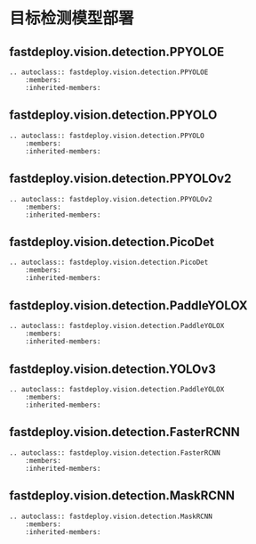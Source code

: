 # 目标检测模型部署

## fastdeploy.vision.detection.PPYOLOE

```{eval-rst}
.. autoclass:: fastdeploy.vision.detection.PPYOLOE
    :members:
    :inherited-members:
```

## fastdeploy.vision.detection.PPYOLO

```{eval-rst}
.. autoclass:: fastdeploy.vision.detection.PPYOLO
    :members:
    :inherited-members:
```

## fastdeploy.vision.detection.PPYOLOv2

```{eval-rst}
.. autoclass:: fastdeploy.vision.detection.PPYOLOv2
    :members:
    :inherited-members:
```

## fastdeploy.vision.detection.PicoDet

```{eval-rst}
.. autoclass:: fastdeploy.vision.detection.PicoDet
    :members:
    :inherited-members:
```

## fastdeploy.vision.detection.PaddleYOLOX

```{eval-rst}
.. autoclass:: fastdeploy.vision.detection.PaddleYOLOX
    :members:
    :inherited-members:
```

## fastdeploy.vision.detection.YOLOv3

```{eval-rst}
.. autoclass:: fastdeploy.vision.detection.PaddleYOLOX
    :members:
    :inherited-members:
```

## fastdeploy.vision.detection.FasterRCNN

```{eval-rst}
.. autoclass:: fastdeploy.vision.detection.FasterRCNN
    :members:
    :inherited-members:
```

## fastdeploy.vision.detection.MaskRCNN

```{eval-rst}
.. autoclass:: fastdeploy.vision.detection.MaskRCNN
    :members:
    :inherited-members:
```
